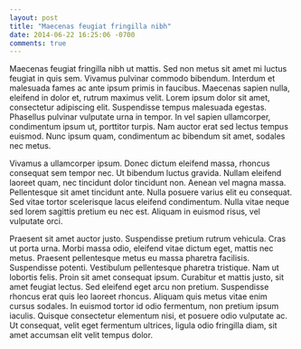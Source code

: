 ```yaml
---
layout: post
title: "Maecenas feugiat fringilla nibh"
date: 2014-06-22 16:25:06 -0700
comments: true
---
```


Maecenas feugiat fringilla nibh ut mattis. Sed non metus sit amet mi luctus feugiat in quis sem. Vivamus pulvinar commodo bibendum. Interdum et malesuada fames ac ante ipsum primis in faucibus. Maecenas sapien nulla, eleifend in dolor et, rutrum maximus velit. Lorem ipsum dolor sit amet, consectetur adipiscing elit. Suspendisse tempus malesuada egestas. Phasellus pulvinar vulputate urna in tempor. In vel sapien ullamcorper, condimentum ipsum ut, porttitor turpis. Nam auctor erat sed lectus tempus euismod. Nunc ipsum quam, condimentum ac bibendum sit amet, sodales nec metus.



Vivamus a ullamcorper ipsum. Donec dictum eleifend massa, rhoncus consequat sem tempor nec. Ut bibendum luctus gravida. Nullam eleifend laoreet quam, nec tincidunt dolor tincidunt non. Aenean vel magna massa. Pellentesque sit amet tincidunt ante. Nulla posuere varius elit eu consequat. Sed vitae tortor scelerisque lacus eleifend condimentum. Nulla vitae neque sed lorem sagittis pretium eu nec est. Aliquam in euismod risus, vel vulputate orci.

Praesent sit amet auctor justo. Suspendisse pretium rutrum vehicula. Cras ut porta urna. Morbi massa odio, eleifend vitae dictum eget, mattis nec metus. Praesent pellentesque metus eu massa pharetra facilisis. Suspendisse potenti. Vestibulum pellentesque pharetra tristique. Nam ut lobortis felis. Proin sit amet consequat ipsum. Curabitur et mattis justo, sit amet feugiat lectus. Sed eleifend eget arcu non pretium. Suspendisse rhoncus erat quis leo laoreet rhoncus. Aliquam quis metus vitae enim cursus sodales. In euismod tortor id odio fermentum, non pretium ipsum iaculis. Quisque consectetur elementum nisi, et posuere odio vulputate ac. Ut consequat, velit eget fermentum ultrices, ligula odio fringilla diam, sit amet accumsan elit velit tempus dolor.
